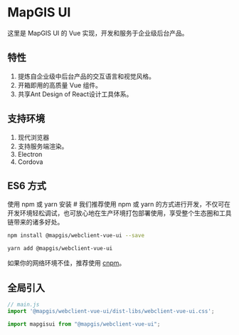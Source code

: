 # MapGIS UI
这里是 MapGIS UI 的 Vue 实现，开发和服务于企业级后台产品。

## 特性 
1. 提炼自企业级中后台产品的交互语言和视觉风格。
1. 开箱即用的高质量 Vue 组件。
1. 共享Ant Design of React设计工具体系。

## 支持环境
1. 现代浏览器
2. 支持服务端渲染。
3. Electron
4. Cordova

## ES6 方式
使用 npm 或 yarn 安装 #
我们推荐使用 npm 或 yarn 的方式进行开发，不仅可在开发环境轻松调试，也可放心地在生产环境打包部署使用，享受整个生态圈和工具链带来的诸多好处。

``` sh
npm install @mapgis/webclient-vue-ui --save
```

``` sh
yarn add @mapgis/webclient-vue-ui
```

如果你的网络环境不佳，推荐使用 [cnpm](https://github.com/cnpm/cnpm)。


## 全局引入
```javascript
// main.js
import '@mapgis/webclient-vue-ui/dist-libs/webclient-vue-ui.css';

import mapgisui from "@mapgis/webclient-vue-ui";
```